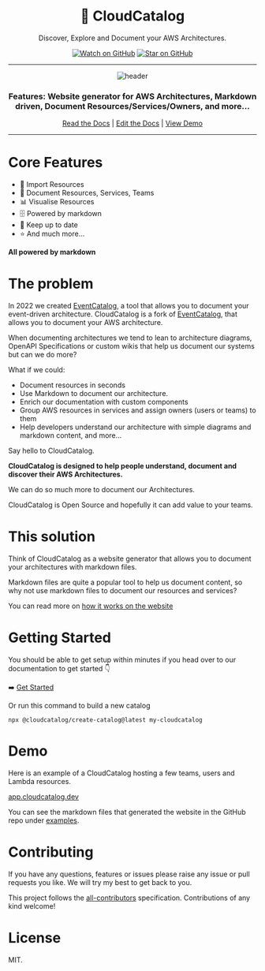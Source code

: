 <div align="center">

<h1>📖 CloudCatalog</h1>
<p>Discover, Explore and Document your AWS Architectures.</p>

<!-- [![MIT License][license-badge]][license] -->
<!-- [![PRs Welcome][prs-badge]][prs] -->
<!-- ALL-CONTRIBUTORS-BADGE:START - Do not remove or modify this section -->
<!-- [![All Contributors](https://img.shields.io/badge/all_contributors-32-orange.svg?style=flat-square)](#contributors-) -->
<!-- ALL-CONTRIBUTORS-BADGE:END -->

[![Watch on GitHub][github-watch-badge]][github-watch]
[![Star on GitHub][github-star-badge]][github-star]

<hr />

<img alt="header" src="https://www.cloudcatalog.dev/img/screenshot.png" />

  <h3>Features: Website generator for AWS Architectures, Markdown driven, Document Resources/Services/Owners, and more...</h3>

[Read the Docs](https://cloudcatalog.dev/) | [Edit the Docs](https://github.com/boyney123/cloudcatalog) | [View Demo](https://app.cloudcatalog.dev/)

</div>

<hr/>

# Core Features

- 🔎 Import Resources
- 📃 Document Resources, Services, Teams
- 📊 Visualise Resources
- 🗄️ Powered by markdown
- 📑 Keep up to date
- ⭐ And much more...

**All powered by markdown**

# The problem

In 2022 we created [EventCatalog](https://eventcatalog.dev), a tool that allows you to document your event-driven architecture. CloudCatalog is a fork of [EventCatalog](https://eventcatalog.dev), that allows you to document your AWS architecture.

When documenting architectures we tend to lean to architecture diagrams, OpenAPI Specifications or custom wikis that help us document our systems but can we do more?

What if we could:

- Document resources in seconds
- Use Markdown to document our architecture.
- Enrich our documentation with custom components
- Group AWS resources in services and assign owners (users or teams) to them
- Help developers understand our architecture with simple diagrams and markdown content, and more...

Say hello to CloudCatalog.

**CloudCatalog is designed to help people understand, document and discover their AWS Architectures.**

We can do so much more to document our Architectures.

CloudCatalog is Open Source and hopefully it can add value to your teams.

# This solution

<!-- <img alt="header" src="./images/architecture-2.png" /> -->

Think of CloudCatalog as a website generator that allows you to document your architectures with markdown files.

Markdown files are quite a popular tool to help us document content, so why not use markdown files to document our resources and services?

You can read more on [how it works on the website](https://cloudcatalog.dev)

# Getting Started

You should be able to get setup within minutes if you head over to our documentation to get started 👇

➡️ [Get Started](https://cloudcatalog.dev/docs/overview/getting-started/installation)

Or run this command to build a new catalog

```
npx @cloudcatalog/create-catalog@latest my-cloudcatalog
```

# Demo

Here is an example of a CloudCatalog hosting a few teams, users and Lambda resources.

[app.cloudcatalog.dev](https://app.cloudcatalog.dev/)

You can see the markdown files that generated the website in the GitHub repo under [examples](/examples).

# Contributing

If you have any questions, features or issues please raise any issue or pull requests you like. We will try my best to get back to you.

[license-badge]: https://img.shields.io/github/license/boyney123/cloudcatalog.svg?color=yellow
[license]: https://github.com/boyney123/cloudcatalog/blob/master/LICENSE
[prs-badge]: https://img.shields.io/badge/PRs-welcome-brightgreen.svg?style=flat-square
[prs]: http://makeapullrequest.com
[github-watch-badge]: https://img.shields.io/github/watchers/boyney123/cloudcatalog.svg?style=social
[github-watch]: https://github.com/boyney123/cloudcatalog/watchers
[github-star-badge]: https://img.shields.io/github/stars/boyney123/cloudcatalog.svg?style=social
[github-star]: https://github.com/boyney123/cloudcatalog/stargazers

This project follows the [all-contributors](https://github.com/all-contributors/all-contributors) specification. Contributions of any kind welcome!

# License

MIT.

